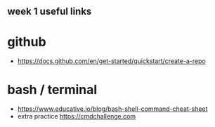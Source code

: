 ## week 1 useful links 

# github 

- https://docs.github.com/en/get-started/quickstart/create-a-repo

# bash / terminal 

- https://www.educative.io/blog/bash-shell-command-cheat-sheet
- extra practice https://cmdchallenge.com
